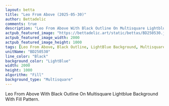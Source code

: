 ```yaml
---
layout: betta
title: "Leo From Above (2025-05-30)"
author: Bettadelic
comments: true
description: "Leo From Above With Black Outline On Multisquare Lightblue Background With Fill Pattern."
actpub_featured_image: "https://bettadelic.art/static/bettas/BD250530.jpg"
actpub_featured_image_width: 2000
actpub_featured_image_height: 1000
tags: [Leo From Above, Black Outline, LightBlue Background, Multisquare Background Pattern, Fill Pattern, May 2025]
unitName: "BD250530"
line_color: "Black"
background_color: "LightBlue"
width: 2000
height: 1000
algorithm: "Fill"
background_type: "Multisquare"
---
```


Leo From Above With Black Outline On Multisquare Lightblue Background With Fill Pattern.
